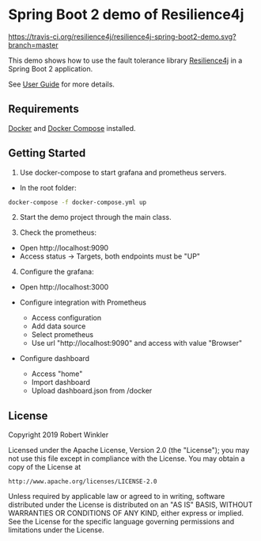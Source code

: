 # Spring Boot 2 demo of Resilience4j

https://travis-ci.org/resilience4j/resilience4j-spring-boot2-demo.svg?branch=master

This demo shows how to use the fault tolerance library [Resilience4j](https://github.com/resilience4j/resilience4j) in a Spring Boot 2 application.

See [User Guide](https://resilience4j.readme.io/docs/getting-started-3) for more details.

## Requirements
[Docker](https://docs.docker.com/install/) and [Docker Compose](https://docs.docker.com/compose/install/) installed.

## Getting Started

1. Use docker-compose to start grafana and prometheus servers.
- In the root folder:
```sh
docker-compose -f docker-compose.yml up
```
2. Start the demo project through the main class.

3. Check the prometheus:
- Open http://localhost:9090
- Access status -> Targets, both endpoints must be "UP"

4. Configure the grafana:
- Open http://localhost:3000
- Configure integration with Prometheus
    - Access configuration
    - Add data source
    - Select prometheus
    - Use url "http://localhost:9090" and access with value "Browser"

- Configure dashboard
    - Access "home"
    - Import dashboard
    - Upload dashboard.json from /docker

## License

Copyright 2019 Robert Winkler

Licensed under the Apache License, Version 2.0 (the "License"); you may not use this file except in compliance with the License. You may obtain a copy of the License at

    http://www.apache.org/licenses/LICENSE-2.0

Unless required by applicable law or agreed to in writing, software distributed under the License is distributed on an "AS IS" BASIS, WITHOUT WARRANTIES OR CONDITIONS OF ANY KIND, either express or implied. See the License for the specific language governing permissions and limitations under the License.
